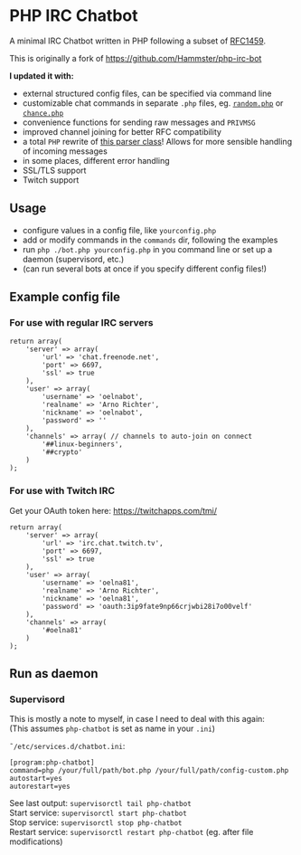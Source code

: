 # PHP IRC Chatbot

A minimal IRC Chatbot written in PHP following a subset of [RFC1459](https://tools.ietf.org/html/rfc1459).

This is originally a fork of https://github.com/Hammster/php-irc-bot

**I updated it with:**

- external structured config files, can be specified via command line
- customizable chat commands in separate `.php` files, eg. [`random.php`](/commands/random.php) or [`chance.php`](/commands/chance.php)
- convenience functions for sending raw messages and `PRIVMSG`
- improved channel joining for better RFC compatibility
- a total `PHP` rewrite of [this parser class](https://github.com/oelna/websocket-irc/blob/master/parser.js)! Allows for more sensible handling of incoming messages
- in some places, different error handling
- SSL/TLS support
- Twitch support

## Usage

- configure values in a config file, like `yourconfig.php`
- add or modify commands in the `commands` dir, following the examples
- run `php ./bot.php yourconfig.php` in you command line or set up a daemon (supervisord, etc.)
- (can run several bots at once if you specify different config files!)

## Example config file

### For use with regular IRC servers

```
return array(
	'server' => array(
		'url' => 'chat.freenode.net',
		'port' => 6697,
		'ssl' => true
	),
	'user' => array(
		'username' => 'oelnabot',
		'realname' => 'Arno Richter',
		'nickname' => 'oelnabot',
		'password' => ''
	),
	'channels' => array( // channels to auto-join on connect
		'##linux-beginners',
		'##crypto'
	)
);
```

### For use with Twitch IRC

Get your OAuth token here: https://twitchapps.com/tmi/

```
return array(
	'server' => array(
		'url' => 'irc.chat.twitch.tv',
		'port' => 6697,
		'ssl' => true
	),
	'user' => array(
		'username' => 'oelna81',
		'realname' => 'Arno Richter',
		'nickname' => 'oelna81',
		'password' => 'oauth:3ip9fate9np66crjwbi28i7o00velf'
	),
	'channels' => array(
		'#oelna81'
	)
);
```

## Run as daemon

### Supervisord

This is mostly a note to myself, in case I need to deal with this again:  
(This assumes `php-chatbot` is set as name in your `.ini`)

`˜/etc/services.d/chatbot.ini`:  
```
[program:php-chatbot]
command=php /your/full/path/bot.php /your/full/path/config-custom.php
autostart=yes
autorestart=yes
```

See last output: `supervisorctl tail php-chatbot`  
Start service: `supervisorctl start php-chatbot`  
Stop service: `supervisorctl stop php-chatbot`  
Restart service: `supervisorctl restart php-chatbot` (eg. after file modifications)  